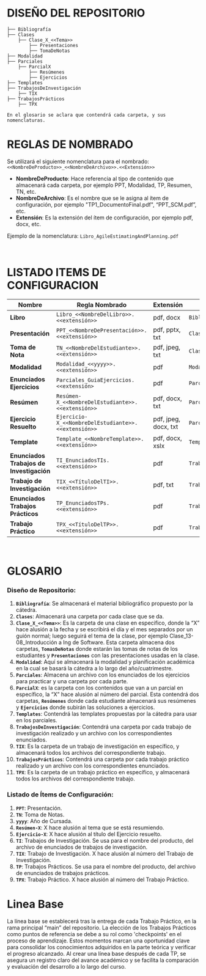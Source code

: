 # DISEÑO DEL REPOSITORIO
```
├── Bibliografía 
├── Clases 
    ├── Clase_X_<<Tema>> 
        ├── Presentaciones 
        ├── TomaDeNotas 
├── Modalidad
├── Parciales
    ├── ParcialX
        ├── Resúmenes
        ├── Ejercicios
├── Templates
├── TrabajosDeInvestigación
    ├── TIX
├── TrabajosPrácticos 
    ├── TPX 

En el glosario se aclara que contendrá cada carpeta, y sus nomenclaturas.

```


# REGLAS DE NOMBRADO

Se utilizará el siguiente nomenclatura para el nombrado:
`<<NombreDeProducto>>_<<NombreDeArchivo>>.<<Extensión>>`

- **NombreDeProducto**: Hace referencia al tipo de contenido que almacenará cada carpeta, por ejemplo PPT, Modalidad, TP, Resumen, TN, etc.
- **NombreDeArchivo**: Es el nombre que se le asigna al ítem de configuración, por ejemplo "TP1_DocumentoFinal.pdf", “PPT_SCM.pdf”, etc.
- **Extensión**: Es la extensión del ítem de configuración, por ejemplo pdf, docx, etc.

Ejemplo de la nomenclatura: `Libro_AgileEstimatingAndPlanning.pdf`

<br>

# LISTADO ITEMS DE CONFIGURACION

 **Nombre**                           | **Regla Nombrado**                               | **Extensión**   | **Ubicación**                            |
|--------------------------------------|-------------------------------------------------|----------------|-------------------------------------------|
| **Libro**                            | `Libro_<<NombreDelLibro>>.<<extensión>>`          | pdf, docx      | `Bibliografía/`                           |
| **Presentación**                     | `PPT_<<NombreDePresentación>>.<<extensión>>`      | pdf, pptx, txt      | `Clases/ClaseX<<Tema>>/Presentaciones/`   |
| **Toma de Nota**                     | `TN_<<NombreDelEstudiante>>.<<extensión>>`         | pdf, jpeg, txt      | `Clases/ClaseX<<Tema>>/TomaDeNotas/`      |
| **Modalidad**                        | `Modalidad_<<yyyy>>.<<extensión>>`                | pdf            | `Modalidad/`                              |
| **Enunciados Ejercicios**            | `Parciales_GuiaEjercicios.<<extensión>`           | pdf            | `Parciales/`                              |
| **Resúmen**                          | `Resúmen-X_<<NombreDelEstudiante>>.<<extensión>>` | pdf, docx, txt      | `Parciales/ParcialX/Resúmenes/`           |
| **Ejercicio Resuelto**               | `Ejercicio-X_<<NombreDelEstudiante>>.<<extensión>>`| pdf, jpeg, docx, txt | `Parciales/ParcialX/Ejercicios/`         |
| **Template**                         | `Template_<<NombreTemplate>>.<<extensión>>`       | pdf, docx, xslx | `Templates/`                              |
| **Enunciados Trabajos de Investigación**| `TI_EnunciadosTIs.<<extensión>>`               | pdf            | `TrabajosDeInvestigación/`                |
| **Trabajo de Investigación**         | `TIX_<<TítuloDelTI>>.<<extensión>>`               | pdf, txt            | `TrabajosDeInvestigación/TIX/`            |
| **Enunciados Trabajos Prácticos**    | `TP_EnunciadosTPs.<<extensión>>`                  | pdf            | `TrabajosPracticós/`                      |
| **Trabajo Práctico**                 | `TPX_<<TítuloDelTP>>.<<extensión>>`               | pdf            | `TrabajosPracticós/TPX/`                   |

<br>

# GLOSARIO

### Diseño de Repositorio:

1. **`Bibliografía`**: Se almacenará el material bibliográfico propuesto por la cátedra.
2. **`Clases`**: Almacenará una carpeta por cada clase que se da.
3. **`Clase_X_<<Tema>>`**: Es la carpeta de una clase en especifico, donde la “X” hace alusión a la fecha y se escribirá el día y el mes separados por un guión normal; luego seguirá el tema de la clase, por ejemplo Clase_13-08_Introducción a Ing de Software.  Esta carpeta almacena dos carpetas, **`TomasDeNotas`** donde estarán las tomas de notas de los estudiantes y **`Presentaciones`** con las presentaciones usadas en la clase.
4. **`Modalidad`**: Aquí se almacenará la modalidad y planificación académica en la cual se basará la cátedra a lo largo del año/cuatrimestre.
5. **`Parciales`**: Almacena un archivo con los enunciados de los ejercicios para practicar y una carpeta por cada parte.
6. **`ParcialX`**: es la carpeta con los contenidos que van a un parcial en específico, la “X” hace alusión al número del parcial. Esta contendrá dos carpetas, **`Resúmenes`** donde cada estudiante almacenará sus resúmenes y **`Ejercicios`** donde subirán las soluciones a ejercicios.
7. **`Templates`**: Contendrá las templates propuestas por la cátedra para usar en los parciales.
8. **`TrabajosDeInvestigación`**: Contendrá una carpeta por cada trabajo de investigación realizado y un archivo con los correspondientes enunciados.
9. **`TIX`**: Es la carpeta de un trabajo de investigación en específico, y almacenará todos los archivos del correspondiente trabajo.
10. **`TrabajosPrácticos`**: Contendrá una carpeta por cada trabajo práctico realizado y un archivo con los correspondientes enunciados.
11. **`TPX`**: Es la carpeta de un trabajo práctico en específico, y almacenará todos los archivos del correspondiente trabajo.

### Listado de Ítems de Configuración:

1. **`PPT`**: Presentación.
2. **`TN`**: Toma de Notas.
3. **`yyyy`**: Año de Cursada.
4. **`Resúmen-X`**: X hace alusión al tema que se está resumiendo.
5. **`Ejercicio-X`**: X hace alusión al título del Ejercicio resuelto.
6. **`TI`**: Trabajos de Investigación. Se usa para el nombre del producto, del archivo de enunciados de trabajos de investigación.
7. **`TIX`**: Trabajo de Investigación. X hace alusión al número del Trabajo de Investigación.
8. **`TP`**: Trabajos Prácticos. Se usa para el nombre del producto, del archivo de enunciados de trabajos prácticos.
9. **`TPX`**: Trabajo Práctico. X hace alusión al número del Trabajo Práctico.


# Linea Base

La línea base se establecerá tras la entrega de cada Trabajo Práctico, en la rama principal “main” del repositorio. La elección de los Trabajos Prácticos como puntos de referencia se debe a su rol como 'checkpoints' en el proceso de aprendizaje. Estos momentos marcan una oportunidad clave para consolidar los conocimientos adquiridos en la parte teórica y verificar el progreso alcanzado. Al crear una línea base después de cada TP, se asegura un registro claro del avance académico y se facilita la comparación y evaluación del desarrollo a lo largo del curso.

